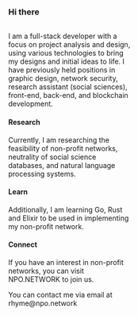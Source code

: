 <p>
  <h3>Hi there</h3>
  <div style="width: 100%;height: 100%;display: flex;">
    <div style="width: 50%;height: 100%;">
      <p>I am a full-stack developer with a focus on project analysis and design, using various technologies to bring my designs and initial ideas to life. I have previously held positions in graphic design, network security, research assistant (social sciences), front-end, back-end, and blockchain development.</p>
      <h4>Research</h4>
      <p>Currently, I am researching the feasibility of non-profit networks, neutrality of social science databases, and natural language processing systems. </p>
      <h4>Learn</h4>
      <p>Additionally, I am learning Go, Rust and Elixir to be used in implementing my non-profit network.</p>
      <h4>Connect</h4>
      <p>If you have an interest in non-profit networks, you can visit NPO.NETWORK to join us.</p>
      <p>You can contact me via email at rhyme@npo.network</p>
    </div>
  </div>
</p>
